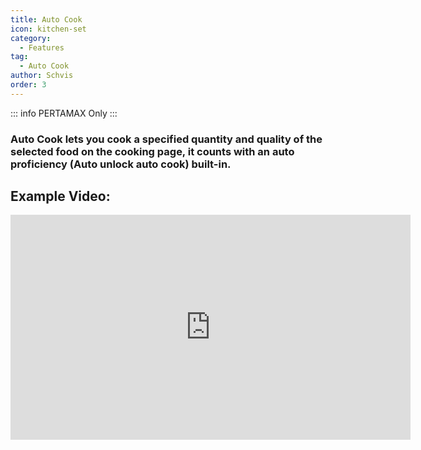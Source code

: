 ```yaml
---
title: Auto Cook
icon: kitchen-set
category:
  - Features
tag:
  - Auto Cook
author: Schvis
order: 3
---
```

::: info PERTAMAX Only
:::
### Auto Cook lets you cook a specified quantity and quality of the selected food on the cooking page, it counts with an auto proficiency (Auto unlock auto cook) built-in.

## Example Video:

<div class="iframe-container"><iframe width="640" height="360" src="https://www.youtube.com/embed/T_X13AXiAiY?list=PL5eI1Tb64p56g27qfYk7VuFTz4FK6YrKa" title="Korepi - Auto Cook" frameborder="0" allow="accelerometer; autoplay; clipboard-write; encrypted-media; gyroscope; picture-in-picture; web-share" allowfullscreen></iframe></div>

